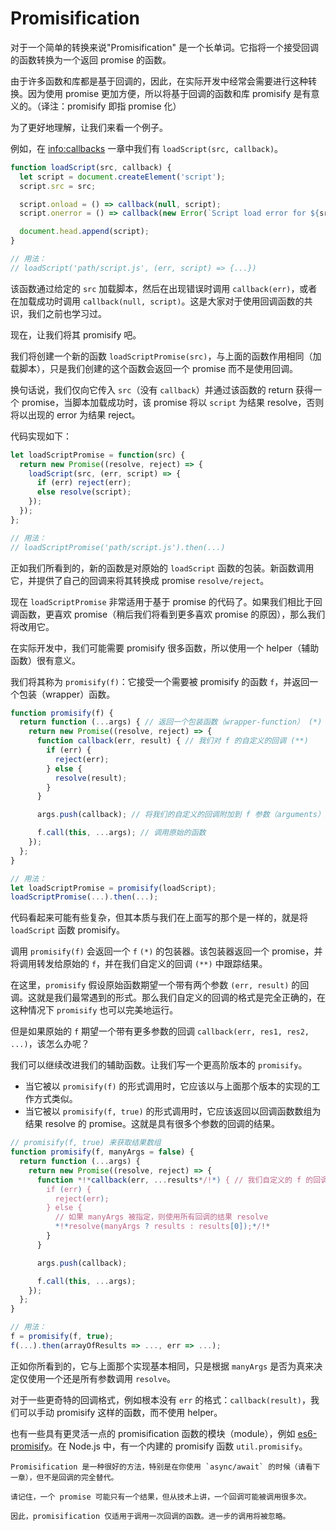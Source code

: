 # Promisification

对于一个简单的转换来说"Promisification" 是一个长单词。它指将一个接受回调的函数转换为一个返回 promise 的函数。

由于许多函数和库都是基于回调的，因此，在实际开发中经常会需要进行这种转换。因为使用 promise 更加方便，所以将基于回调的函数和库 promisify 是有意义的。（译注：promisify 即指 promise 化）

为了更好地理解，让我们来看一个例子。

例如，在 <info:callbacks> 一章中我们有 `loadScript(src, callback)`。

```js run
function loadScript(src, callback) {
  let script = document.createElement('script');
  script.src = src;

  script.onload = () => callback(null, script);
  script.onerror = () => callback(new Error(`Script load error for ${src}`));

  document.head.append(script);
}

// 用法：
// loadScript('path/script.js', (err, script) => {...})
```

该函数通过给定的 `src` 加载脚本，然后在出现错误时调用 `callback(err)`，或者在加载成功时调用 `callback(null, script)`。这是大家对于使用回调函数的共识，我们之前也学习过。

现在，让我们将其 promisify 吧。

我们将创建一个新的函数 `loadScriptPromise(src)`，与上面的函数作用相同（加载脚本），只是我们创建的这个函数会返回一个 promise 而不是使用回调。

换句话说，我们仅向它传入 `src`（没有 `callback`）并通过该函数的 return 获得一个 promise，当脚本加载成功时，该 promise 将以 `script` 为结果 resolve，否则将以出现的 error 为结果 reject。

代码实现如下：
```js
let loadScriptPromise = function(src) {
  return new Promise((resolve, reject) => {
    loadScript(src, (err, script) => {
      if (err) reject(err);
      else resolve(script);
    });
  });
};

// 用法：
// loadScriptPromise('path/script.js').then(...)
```

正如我们所看到的，新的函数是对原始的 `loadScript` 函数的包装。新函数调用它，并提供了自己的回调来将其转换成 promise `resolve/reject`。

现在 `loadScriptPromise` 非常适用于基于 promise 的代码了。如果我们相比于回调函数，更喜欢 promise（稍后我们将看到更多喜欢 promise 的原因），那么我们将改用它。

在实际开发中，我们可能需要 promisify 很多函数，所以使用一个 helper（辅助函数）很有意义。

我们将其称为 `promisify(f)`：它接受一个需要被 promisify 的函数 `f`，并返回一个包装（wrapper）函数。

```js
function promisify(f) {
  return function (...args) { // 返回一个包装函数（wrapper-function） (*)
    return new Promise((resolve, reject) => {
      function callback(err, result) { // 我们对 f 的自定义的回调 (**)
        if (err) {
          reject(err);
        } else {
          resolve(result);
        }
      }

      args.push(callback); // 将我们的自定义的回调附加到 f 参数（arguments）的末尾

      f.call(this, ...args); // 调用原始的函数
    });
  };
}

// 用法：
let loadScriptPromise = promisify(loadScript);
loadScriptPromise(...).then(...);
```

代码看起来可能有些复杂，但其本质与我们在上面写的那个是一样的，就是将 `loadScript` 函数 promisify。

调用 `promisify(f)` 会返回一个 `f` `(*)` 的包装器。该包装器返回一个 promise，并将调用转发给原始的 `f`，并在我们自定义的回调 `(**)` 中跟踪结果。

在这里，`promisify` 假设原始函数期望一个带有两个参数 `(err, result)` 的回调。这就是我们最常遇到的形式。那么我们自定义的回调的格式是完全正确的，在这种情况下 `promisify` 也可以完美地运行。

但是如果原始的 `f` 期望一个带有更多参数的回调 `callback(err, res1, res2, ...)`，该怎么办呢？

我们可以继续改进我们的辅助函数。让我们写一个更高阶版本的 `promisify`。

- 当它被以 `promisify(f)` 的形式调用时，它应该以与上面那个版本的实现的工作方式类似。
- 当它被以 `promisify(f, true)` 的形式调用时，它应该返回以回调函数数组为结果 resolve 的 promise。这就是具有很多个参数的回调的结果。

```js
// promisify(f, true) 来获取结果数组
function promisify(f, manyArgs = false) {
  return function (...args) {
    return new Promise((resolve, reject) => {
      function *!*callback(err, ...results*/!*) { // 我们自定义的 f 的回调
        if (err) {
          reject(err);
        } else {
          // 如果 manyArgs 被指定，则使用所有回调的结果 resolve
          *!*resolve(manyArgs ? results : results[0]);*/!*
        }
      }

      args.push(callback);

      f.call(this, ...args);
    });
  };
}

// 用法：
f = promisify(f, true);
f(...).then(arrayOfResults => ..., err => ...);
```

正如你所看到的，它与上面那个实现基本相同，只是根据 `manyArgs` 是否为真来决定仅使用一个还是所有参数调用 `resolve`。

对于一些更奇特的回调格式，例如根本没有 `err` 的格式：`callback(result)`，我们可以手动 promisify 这样的函数，而不使用 helper。

也有一些具有更灵活一点的 promisification 函数的模块（module），例如 [es6-promisify](https://github.com/digitaldesignlabs/es6-promisify)。在 Node.js 中，有一个内建的 promisify 函数 `util.promisify`。

```smart
Promisification 是一种很好的方法，特别是在你使用 `async/await` 的时候（请看下一章），但不是回调的完全替代。

请记住，一个 promise 可能只有一个结果，但从技术上讲，一个回调可能被调用很多次。

因此，promisification 仅适用于调用一次回调的函数。进一步的调用将被忽略。
```
